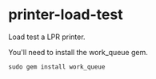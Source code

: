 printer-load-test
=================

Load test a LPR printer.

You'll need to install the work_queue gem.

`sudo gem install work_queue`
